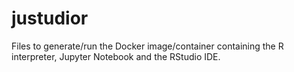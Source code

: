 # justudior
Files to generate/run the Docker image/container containing the R interpreter, Jupyter Notebook and the RStudio IDE.
